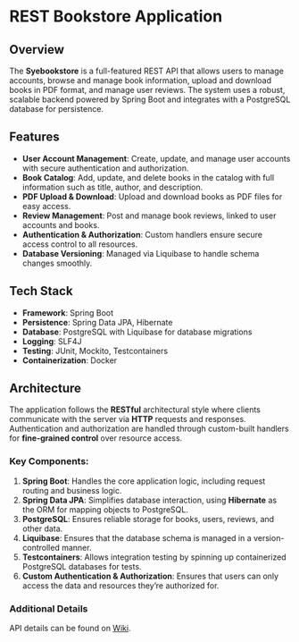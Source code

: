 # REST Bookstore Application

## Overview

The **Syebookstore** is a full-featured REST API that allows users to manage accounts, browse and manage book information, upload and download books in PDF format, and manage user reviews. The system uses a robust, scalable backend powered by Spring Boot and integrates with a PostgreSQL database for persistence.

## Features

- **User Account Management**: Create, update, and manage user accounts with secure authentication and authorization.
- **Book Catalog**: Add, update, and delete books in the catalog with full information such as title, author, and description.
- **PDF Upload & Download**: Upload and download books as PDF files for easy access.
- **Review Management**: Post and manage book reviews, linked to user accounts and books.
- **Authentication & Authorization**: Custom handlers ensure secure access control to all resources.
- **Database Versioning**: Managed via Liquibase to handle schema changes smoothly.

## Tech Stack

- **Framework**: Spring Boot
- **Persistence**: Spring Data JPA, Hibernate
- **Database**: PostgreSQL with Liquibase for database migrations
- **Logging**: SLF4J
- **Testing**: JUnit, Mockito, Testcontainers
- **Containerization**: Docker

## Architecture

The application follows the **RESTful** architectural style where clients communicate with the server via **HTTP** requests and responses. Authentication and authorization are handled through custom-built handlers for **fine-grained control** over resource access.

### Key Components:
1. **Spring Boot**: Handles the core application logic, including request routing and business logic.
2. **Spring Data JPA**: Simplifies database interaction, using **Hibernate** as the ORM for mapping objects to PostgreSQL.
3. **PostgreSQL**: Ensures reliable storage for books, users, reviews, and other data.
4. **Liquibase**: Ensures that the database schema is managed in a version-controlled manner.
5. **Testcontainers**: Allows integration testing by spinning up containerized PostgreSQL databases for tests.
6. **Custom Authentication & Authorization**: Ensures that users can only access the data and resources they’re authorized for.

### Additional Details

API details can be found on [Wiki](https://github.com/syegod/syebookstore/wiki).
